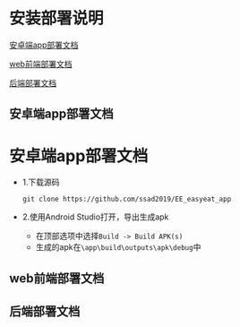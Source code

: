 
# 安装部署说明
[安卓端app部署文档](#1)

[web前端部署文档](#2)

[后端部署文档](#3)


<h2 id='1'> 安卓端app部署文档 </h2>

# 安卓端app部署文档

- 1.下载源码

  `git clone https://github.com/ssad2019/EE_easyeat_app`
  
- 2.使用Android Studio打开，导出生成apk
  - 在顶部选项中选择`Build -> Build APK(s)`
  - 生成的apk在`\app\build\outputs\apk\debug`中


<h2 id='2'> web前端部署文档 </h2>

<h2 id='3'> 后端部署文档 </h2>

